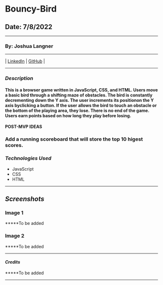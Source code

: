 # Bouncy-Bird

## Date: 7/8/2022

---

### By: Joshua Langner

---

| [LinkedIn](https://www.linkedin.com/in/josh-langner-48) | [GitHub](https://github.com/jlangner87) |

---

### **_Description_**

#### This is a browser game written in JavaScript, CSS, and HTML. Users move a basic bird through a shifting maze of obstacles. The bird is constantly decrementing down the Y axis. The user increments its positionon the Y axis byclicking a button. If the user allows the bird to touch an obstacle or the bottom of the playing area, they lose. There is no end of the game. Users earn points based on how long they play before losing.

#### POST-MVP IDEAS

### Add a running scoreboard that will store the top 10 higest scores.

### **_Technologies Used_**

- JavaScript
- CSS
- HTML

---

## **_Screenshots_**

### Image 1

**\***To be added

### Image 2

**\***To be added

---

#### _Credits_

**\***To be added

---
